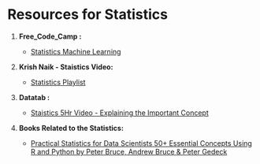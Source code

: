 # Resources for Statistics

1. **Free_Code_Camp :**

   - [Statistics Machine Learning](https://www.youtube.com/watch?v=xxpc-HPKN28&t=29s&pp=ygUbc3RhdGlzdGljcyBtYWNoaW5lIGxlYXJuaW5n)

2. **Krish Naik - Staistics Video:**

   - [Statistics Playlist](https://www.youtube.com/watch?v=LZzq1zSL1bs&t=15396s&pp=ygUbc3RhdGlzdGljcyBtYWNoaW5lIGxlYXJuaW5n)

3. **Datatab :**

   - [Staistics 5Hr Video - Explaining the Important Concept ](https://www.youtube.com/watch?v=Ym1iH8-GQOE&pp=ygUeZnVsbCBjb3Vyc2Ugb24gdGggZXN0YXRpPXN0aWNz)

4. **Books Related to the Statistics:**

   - [Practical Statistics for Data Scientists 50+ Essential Concepts Using R and Python by Peter Bruce, Andrew Bruce & Peter Gedeck](https://www.amazon.in/Practical-Statistics-Data-Scientists-Essential/dp/8194435005)
